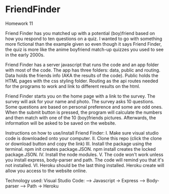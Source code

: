 # FriendFinder
Homework 11

Friend Finder has you matched up with a potential (boy)friend based on how you respond to ten questions on a quiz. I wanted to go with something more fictional than the example given so even though it says Friend Finder, the quiz is more like the anime boyfriend match-up quizzes you used to see in the early 2000s. 

Friend Finder has a server javascript that runs the code and an app folder with most of the code. The app has three folders: data, public and routing. Data holds the friends info (AKA the results of the code). Public holds the HTML pages with the css styling folder. Routing as the api routes needed for the programs to work and link to different results on the html.

Friend Finder starts you on the home page with a link to the survey. The survey will ask for your name and photo. The survey asks 10 questions. Some questions are based on personal preference and some are odd ones. When the submit button is pressed, the program will calculate the numbers and then match with one of the 10 (boy)friends pictures. Afterwards, the information will be asked to be saved on the website. 

Instructions on how to use/install Friend Finder: 
I. Make sure visual studio code is downloaded onto your computer. 
II. Clone this repo (click the clone or download button and copy the link) 
III. Install the package using the terminal. npm init creates package.JSON. npm install creates the locked package.JSON. 
IV. Install the node modules. 
V. The code won't work unless you install express, body-parser and path. The code will remind you that it's not installed. 
VI. Heroku should be the last thing installed. Heroku create will allow you access to the website online.

Technology used: Visual Studio Code: 
--> Javascript 
-> Express
--> Body-parser
--> Path
-> Heroku
